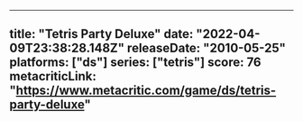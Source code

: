 
---
title: "Tetris Party Deluxe"
date: "2022-04-09T23:38:28.148Z"
releaseDate: "2010-05-25"
platforms: ["ds"]
series: ["tetris"]
score: 76
metacriticLink: "https://www.metacritic.com/game/ds/tetris-party-deluxe"
---
